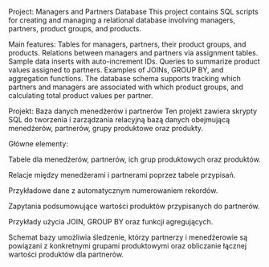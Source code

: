 Project: Managers and Partners Database
This project contains SQL scripts for creating and managing a relational database involving managers, partners, product groups, and products.

Main features:
Tables for managers, partners, their product groups, and products.
Relations between managers and partners via assignment tables.
Sample data inserts with auto-increment IDs.
Queries to summarize product values assigned to partners.
Examples of JOINs, GROUP BY, and aggregation functions.
The database schema supports tracking which partners and managers are associated with which product groups, and calculating total product values per partner.



Projekt: Baza danych menedżerów i partnerów
Ten projekt zawiera skrypty SQL do tworzenia i zarządzania relacyjną bazą danych obejmującą menedżerów, partnerów, grupy produktowe oraz produkty.

Główne elementy:

Tabele dla menedżerów, partnerów, ich grup produktowych oraz produktów.

Relacje między menedżerami i partnerami poprzez tabele przypisań.

Przykładowe dane z automatycznym numerowaniem rekordów.

Zapytania podsumowujące wartości produktów przypisanych do partnerów.

Przykłady użycia JOIN, GROUP BY oraz funkcji agregujących.

Schemat bazy umożliwia śledzenie, którzy partnerzy i menedżerowie są powiązani z konkretnymi grupami produktowymi oraz obliczanie łącznej wartości produktów dla partnerów.
